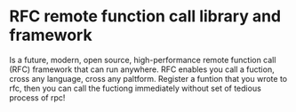 # RFC remote function call library and framework
Is a future, modern, open source, high-performance remote function call (RFC) framework that can run anywhere. RFC enables you call a fuction, cross any language, cross any paltform. Register a funtion that you wrote to rfc, then you can call the fuctiong immediately without set of tedious process of rpc!
